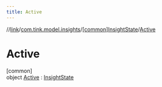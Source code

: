 ```yaml
---
title: Active
---
```

//[link](../../../../index.html)/[com.tink.model.insights](../../index.html)/[[common]InsightState](../index.html)/[Active](index.html)



# Active



[common]\
object [Active](index.html) : [InsightState](../index.html)


